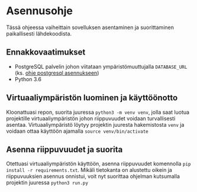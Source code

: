 # Asennusohje
Tässä ohjeessa vaiheittain sovelluksen asentaminen ja suorittaminen paikallisesti lähdekoodista.

## Ennakkovaatimukset
- PostgreSQL palvelin johon viitataan ympäristömuuttujalla `DATABASE_URL` (ks. [ohje postgresql asennukseen](./postgresql_asennus.md))
- Python 3.6

## Virtuaaliympäristön luominen ja käyttöönotto
Kloonattuasi repon, suorita juuressa `python3 -m venv venv`, jolla saat luotua projektille virtuaaliympäristön johon riippuvuudet voidaan turvallisesti asentaa. Virtuaaliympäristö löytyy projektin juuresta hakemistosta `venv` ja voidaan ottaa käyttöön ajamalla `source venv/bin/activate`

## Asenna riippuvuudet ja suorita
Otettuasi virtuaaliympäristön käyttöön, asenna riippuvuudet komennolla `pip install -r requirements.txt`. Mikäli tietokanta on alustettu oikein ja riippuvuuksien asennus onnistui, voit nyt suorittaa ohjelman kutsumalla projektin juuressa `python3 run.py`
